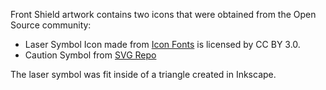 Front Shield artwork contains two icons that were obtained from the Open Source community:
* Laser Symbol Icon made from [Icon Fonts](http://www.onlinewebfonts.com/icon) is licensed by CC BY 3.0.
* Caution Symbol from [SVG Repo](https://www.svgrepo.com/svg/33116/caution)

The laser symbol was fit inside of a triangle created in Inkscape. 
